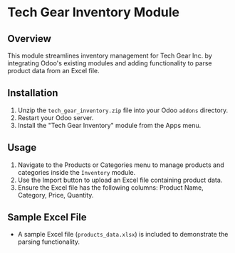 # Tech Gear Inventory Module

## Overview
This module streamlines inventory management for Tech Gear Inc. by integrating Odoo's existing modules and adding functionality to parse product data from an Excel file.

## Installation
1. Unzip the `tech_gear_inventory.zip` file into your Odoo `addons` directory.
2. Restart your Odoo server.
3. Install the "Tech Gear Inventory" module from the Apps menu.

## Usage
1. Navigate to the Products or Categories menu to manage products and categories inside the `Inventory` module.
2. Use the Import button to upload an Excel file containing product data.
3. Ensure the Excel file has the following columns: Product Name, Category, Price, Quantity.

## Sample Excel File
- A sample Excel file (`products_data.xlsx`) is included to demonstrate the parsing functionality.
